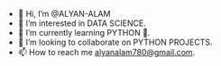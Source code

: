 - 👋 Hi, I’m @ALYAN-ALAM
- 👀 I’m interested in DATA SCIENCE.
- 🌱 I’m currently learning PYTHON 🐍.
- 💞️ I’m looking to collaborate on PYTHON PROJECTS.
- 📫 How to reach me alyanalam780@gmail.com.

<!---
ALYAN-ALAM/ALYAN-ALAM is a ✨ special ✨ repository because its `README.md` (this file) appears on your GitHub profile.
You can click the Preview link to take a look at your changes.
--->
